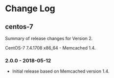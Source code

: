 # Change Log

## centos-7

Summary of release changes for Version 2.

CentOS-7 7.4.1708 x86_64 - Memcached 1.4.

### 2.0.0 - 2018-05-12

- Initial release based on Memcached version 1.4.
